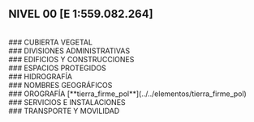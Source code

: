 ## NIVEL 00 [E 1:559.082.264]

<br />
### CUBIERTA VEGETAL
<br />
### DIVISIONES ADMINISTRATIVAS
<br />
### EDIFICIOS Y CONSTRUCCIONES
<br />
### ESPACIOS PROTEGIDOS
<br />
### HIDROGRAFÍA
<br />
### NOMBRES GEOGRÁFICOS
<br />
### OROGRAFÍA
[**tierra_firme_pol**](../../elementos/tierra_firme_pol)  
<br />
### SERVICIOS E INSTALACIONES
<br />
### TRANSPORTE Y MOVILIDAD
